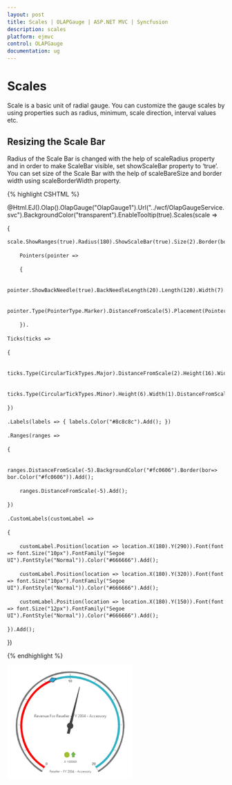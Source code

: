 ```yaml
---
layout: post
title: Scales | OLAPGauge | ASP.NET MVC | Syncfusion
description: scales
platform: ejmvc
control: OLAPGauge
documentation: ug
---
```


# Scales

Scale is a basic unit of radial gauge. You can customize the gauge scales by using properties such as radius, minimum, scale direction, interval values etc. 

## Resizing the Scale Bar

Radius of the Scale Bar is changed with the help of scaleRadius property and in order to make ScaleBar visible, set showScaleBar property to ‘true’. You can set size of the Scale Bar with the help of scaleBareSize and border width using scaleBorderWidth property. 



{% highlight CSHTML %}

@Html.EJ().Olap().OlapGauge("OlapGauge1").Url("../wcf/OlapGaugeService.svc").BackgroundColor("transparent").EnableTooltip(true).Scales(scale =>

{

    scale.ShowRanges(true).Radius(180).ShowScaleBar(true).Size(2).Border(bor=>bor.Width(2.5)).ShowIndicators(true).ShowLabels(true).

        Pointers(pointer =>

        {

            pointer.ShowBackNeedle(true).BackNeedleLength(20).Length(120).Width(7).Add();

            pointer.Type(PointerType.Marker).DistanceFromScale(5).Placement(PointerPlacement.Center).BackgroundColor("#29A4D9").Length(25).Width(15).MarkerType(MarkerType.Diamond).Add();

        }).

    Ticks(ticks =>

    {

        ticks.Type(CircularTickTypes.Major).DistanceFromScale(2).Height(16).Width(1).Color("#8c8c8c").Add();

        ticks.Type(CircularTickTypes.Minor).Height(6).Width(1).DistanceFromScale(2).Color("#8c8c8c").Add();

    })

    .Labels(labels => { labels.Color("#8c8c8c").Add(); })

    .Ranges(ranges =>

    {

        ranges.DistanceFromScale(-5).BackgroundColor("#fc0606").Border(bor=> bor.Color("#fc0606")).Add();

        ranges.DistanceFromScale(-5).Add();

    })

    .CustomLabels(customLabel =>

    {

        customLabel.Position(location => location.X(180).Y(290)).Font(font => font.Size("10px").FontFamily("Segoe UI").FontStyle("Normal")).Color("#666666").Add();

        customLabel.Position(location => location.X(180).Y(320)).Font(font => font.Size("10px").FontFamily("Segoe UI").FontStyle("Normal")).Color("#666666").Add();

        customLabel.Position(location => location.X(180).Y(150)).Font(font => font.Size("12px").FontFamily("Segoe UI").FontStyle("Normal")).Color("#666666").Add();

    }).Add();

})



{% endhighlight  %}

![](Scales_images/Scales_img1.png)



